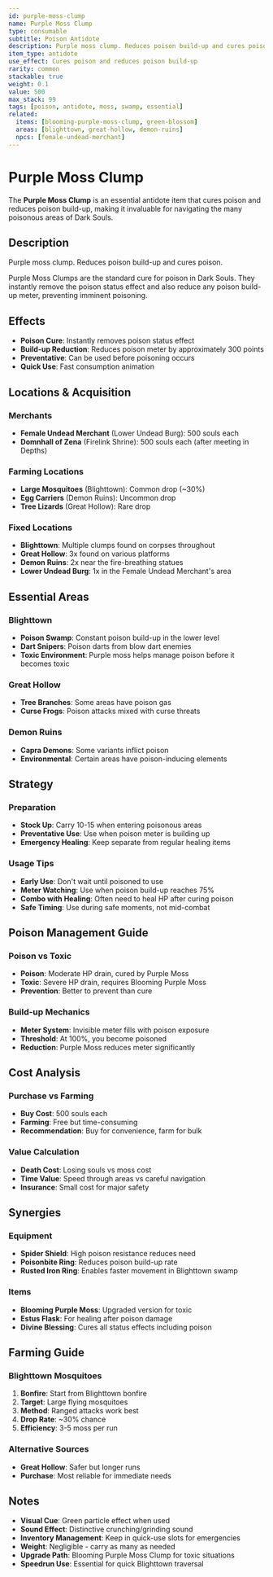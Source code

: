 ```yaml
---
id: purple-moss-clump
name: Purple Moss Clump
type: consumable
subtitle: Poison Antidote
description: Purple moss clump. Reduces poison build-up and cures poison.
item_type: antidote
use_effect: Cures poison and reduces poison build-up
rarity: common
stackable: true
weight: 0.1
value: 500
max_stack: 99
tags: [poison, antidote, moss, swamp, essential]
related:
  items: [blooming-purple-moss-clump, green-blossom]
  areas: [blighttown, great-hollow, demon-ruins]
  npcs: [female-undead-merchant]
---
```


# Purple Moss Clump

The **Purple Moss Clump** is an essential antidote item that cures poison and reduces poison build-up, making it invaluable for navigating the many poisonous areas of Dark Souls.

## Description

Purple moss clump. Reduces poison build-up and cures poison.

Purple Moss Clumps are the standard cure for poison in Dark Souls. They instantly remove the poison status effect and also reduce any poison build-up meter, preventing imminent poisoning.

## Effects

- **Poison Cure**: Instantly removes poison status effect
- **Build-up Reduction**: Reduces poison meter by approximately 300 points
- **Preventative**: Can be used before poisoning occurs
- **Quick Use**: Fast consumption animation

## Locations & Acquisition

### Merchants
- **Female Undead Merchant** (Lower Undead Burg): 500 souls each
- **Domnhall of Zena** (Firelink Shrine): 500 souls each (after meeting in Depths)

### Farming Locations
- **Large Mosquitoes** (Blighttown): Common drop (~30%)
- **Egg Carriers** (Demon Ruins): Uncommon drop
- **Tree Lizards** (Great Hollow): Rare drop

### Fixed Locations
- **Blighttown**: Multiple clumps found on corpses throughout
- **Great Hollow**: 3x found on various platforms
- **Demon Ruins**: 2x near the fire-breathing statues
- **Lower Undead Burg**: 1x in the Female Undead Merchant's area

## Essential Areas

### Blighttown
- **Poison Swamp**: Constant poison build-up in the lower level
- **Dart Snipers**: Poison darts from blow dart enemies
- **Toxic Environment**: Purple moss helps manage poison before it becomes toxic

### Great Hollow
- **Tree Branches**: Some areas have poison gas
- **Curse Frogs**: Poison attacks mixed with curse threats

### Demon Ruins
- **Capra Demons**: Some variants inflict poison
- **Environmental**: Certain areas have poison-inducing elements

## Strategy

### Preparation
- **Stock Up**: Carry 10-15 when entering poisonous areas
- **Preventative Use**: Use when poison meter is building up
- **Emergency Healing**: Keep separate from regular healing items

### Usage Tips
- **Early Use**: Don't wait until poisoned to use
- **Meter Watching**: Use when poison build-up reaches 75%
- **Combo with Healing**: Often need to heal HP after curing poison
- **Safe Timing**: Use during safe moments, not mid-combat

## Poison Management Guide

### Poison vs Toxic
- **Poison**: Moderate HP drain, cured by Purple Moss
- **Toxic**: Severe HP drain, requires Blooming Purple Moss
- **Prevention**: Better to prevent than cure

### Build-up Mechanics
- **Meter System**: Invisible meter fills with poison exposure
- **Threshold**: At 100%, you become poisoned
- **Reduction**: Purple Moss reduces meter significantly

## Cost Analysis

### Purchase vs Farming
- **Buy Cost**: 500 souls each
- **Farming**: Free but time-consuming
- **Recommendation**: Buy for convenience, farm for bulk

### Value Calculation
- **Death Cost**: Losing souls vs moss cost
- **Time Value**: Speed through areas vs careful navigation
- **Insurance**: Small cost for major safety

## Synergies

### Equipment
- **Spider Shield**: High poison resistance reduces need
- **Poisonbite Ring**: Reduces poison build-up rate
- **Rusted Iron Ring**: Enables faster movement in Blighttown swamp

### Items
- **Blooming Purple Moss**: Upgraded version for toxic
- **Estus Flask**: For healing after poison damage
- **Divine Blessing**: Cures all status effects including poison

## Farming Guide

### Blighttown Mosquitoes
1. **Bonfire**: Start from Blighttown bonfire
2. **Target**: Large flying mosquitoes
3. **Method**: Ranged attacks work best
4. **Drop Rate**: ~30% chance
5. **Efficiency**: 3-5 moss per run

### Alternative Sources
- **Great Hollow**: Safer but longer runs
- **Purchase**: Most reliable for immediate needs

## Notes

- **Visual Cue**: Green particle effect when used
- **Sound Effect**: Distinctive crunching/grinding sound
- **Inventory Management**: Keep in quick-use slots for emergencies
- **Weight**: Negligible - carry as many as needed
- **Upgrade Path**: Blooming Purple Moss Clump for toxic situations
- **Speedrun Use**: Essential for quick Blighttown traversal